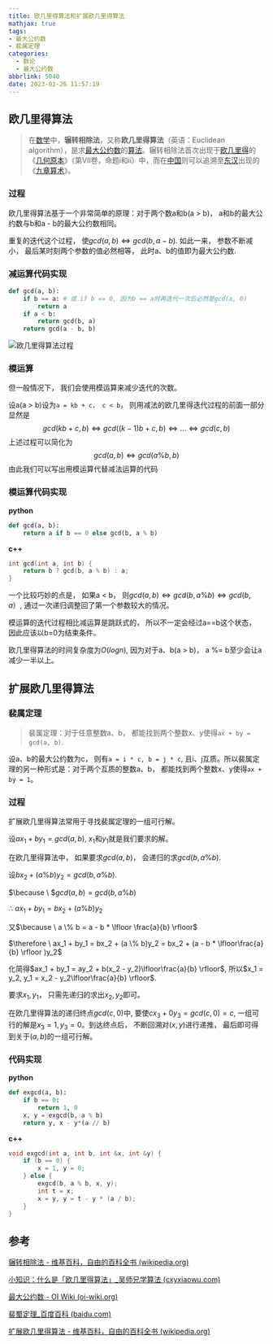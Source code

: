 ```yaml
---
title: 欧几里得算法和扩展欧几里得算法
mathjax: true
tags:
- 最大公约数
- 裴属定理
categories:
  - 数论
  - 最大公约数
abbrlink: 5040
date: 2023-01-26 11:57:19
---
```


## 欧几里得算法

> 在[数学](https://zh.wikipedia.org/wiki/数学)中，**辗转相除法**，又称**欧几里得算法**（英语：Euclidean algorithm），是求[最大公约数](https://zh.wikipedia.org/wiki/最大公约数)的[算法](https://zh.wikipedia.org/wiki/算法)。辗转相除法首次出现于[欧几里得](https://zh.wikipedia.org/wiki/欧几里得)的《[几何原本](https://zh.wikipedia.org/wiki/几何原本)》（第VII卷，命题i和ii）中，而在[中国](https://zh.wikipedia.org/wiki/中国)则可以追溯至[东汉](https://zh.wikipedia.org/wiki/东汉)出现的《[九章算术](https://zh.wikipedia.org/wiki/九章算术)》。

### 过程

欧几里得算法基于一个非常简单的原理：对于两个数a和b(a > b)， a和b的最大公约数与b和a - b的最大公约数相同。

<!--more-->

重复的迭代这个过程， 使$gcd(a, b) \iff gcd(b, a - b)$. 如此一来， 参数不断减小， 最后某时刻两个参数的值必然相等， 此时a、b的值即为最大公约数.

### 减运算代码实现
```python
def gcd(a, b):
    if b == a: # 或 if b == 0, 因为b == a时再迭代一次后必然是gcd(a, 0)
        return a
    if a < b:
        return gcd(b, a)
    return gcd(a - b, b)
```

![欧几里得算法过程](https://raw.githubusercontent.com/trudbot/trudbot_images/main/md_img/1571057712-3c62fade32895aa.gif)

### 模运算
但一般情况下， 我们会使用模运算来减少迭代的次数。

设a(a > b)设为`a = kb + c， c < b`， 则用减法的欧几里得迭代过程的前面一部分显然是
$$
gcd(kb + c, b) \iff gcd((k - 1)b + c, b) \iff ...\iff gcd(c, b)
$$
上述过程可以简化为
$$
gcd(a, b) \iff gcd(a \% b, b)
$$
由此我们可以写出用模运算代替减法运算的代码

### 模运算代码实现

**python**
```python
def gcd(a, b):
    return a if b == 0 else gcd(b, a % b)
```

**c++**
```cpp
int gcd(int a, int b) {
	return b ? gcd(b, a % b) : a;
}
```
一个比较巧妙的点是， 如果a < b， 则$gcd(a, b) \iff gcd(b, a \% b) \iff gcd(b, a）$, 通过一次递归调整回了第一个参数较大的情况。

模运算的迭代过程相比减运算是跳跃式的， 所以不一定会经过a==b这个状态， 因此应该以b=0为结束条件。

欧几里得算法的时间复杂度为$O(logn)$, 因为对于a、b(a > b)， a %= b至少会让a减少一半以上。

## 扩展欧几里得算法

### 裴属定理

> 裴属定理：对于任意整数a、b， 都能找到两个整数x、y使得`ax + by = gcd(a, b)`. 

设a、b的最大公约数为c， 则有`a = i * c, b = j * c`, 且i、j互质。所以裴属定理的另一种形式是：对于两个互质的整数a、b， 都能找到两个整数x、y使得`ax + by = 1`。

### 过程
扩展欧几里得算法常用于寻找裴属定理的一组可行解。

设$ax_1 + by_1 = gcd(a, b)$, $x_1$和$y_1$就是我们要求的解。

在欧几里得算法中， 如果要求$gcd(a, b)$， 会递归的求$gcd(b, a \% b)$.

设$bx_2 + (a \% b)y_2 = gcd(b, a\%b)$.

$\because \ $$gcd(a, b) = gcd(b, a\%b)$

$\therefore \ ax_1 + by_1 = bx_2 + (a \% b)y_2$

又$\because \ a \% b = a - b * \lfloor \frac{a}{b} \rfloor$



$\therefore \ ax_1 + by_1 = bx_2 + (a \% b)y_2 = bx_2 + (a - b * \lfloor\frac{a}{b} \rfloor )y_2$

化简得$ax_1 + by_1 = ay_2 + b(x_2 - y_2)\lfloor\frac{a}{b} \rfloor$, 所以$x_1 = y_2, y_1 = x_2 - y_2\lfloor\frac{a}{b} \rfloor$.

要求$x_1, y_1$， 只需先递归的求出$x_2, y_2$即可。

在欧几里得算法的递归终点$gcd(c, 0)$中, 要使$cx_3 + 0y_3 = gcd(c, 0) = c$, 一组可行的解是$x_3 = 1, y_3 = 0$。到达终点后， 不断回溯对$(x, y)$进行递推， 最后即可得到关于$(a, b)$的一组可行解。

### 代码实现

**python**
```python
def exgcd(a, b):
    if b == 0: 
        return 1, 0
    x, y = exgcd(b, a % b)
    return y, x - y*(a // b)
```

**c++**

```cpp
void exgcd(int a, int b, int &x, int &y) {
    if (b == 0) {
        x = 1, y = 0;
    } else {
        exgcd(b, a % b, x, y);
        int t = x;
        x = y, y = t - y * (a / b);
    }
}
```

## 参考

[辗转相除法 - 维基百科，自由的百科全书 (wikipedia.org)](https://zh.wikipedia.org/wiki/輾轉相除法)

[小知识：什么是「欧几里得算法」_吴师兄学算法 (cxyxiaowu.com)](https://www.cxyxiaowu.com/995.html)

[最大公约数 - OI Wiki (oi-wiki.org)](https://oi-wiki.org/math/number-theory/gcd/)

[裴蜀定理_百度百科 (baidu.com)](https://baike.baidu.com/item/裴蜀定理?fromModule=lemma_search-box#9)

[扩展欧几里得算法 - 维基百科，自由的百科全书 (wikipedia.org)](https://zh.wikipedia.org/wiki/扩展欧几里得算法)